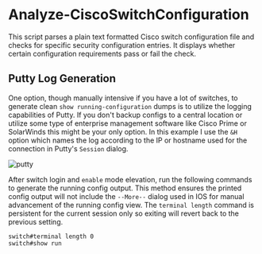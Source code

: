 # Analyze-CiscoSwitchConfiguration
This script parses a plain text formatted Cisco switch configuration file and checks for specific security configuration entries.  It displays whether certain configuration requirements pass or fail the check.

## Putty Log Generation
One option, though manually intensive if you have a lot of switches, to generate clean `show running-configuration` dumps is to utilize the logging capabilities of Putty.  If you don't backup configs to a central location or utilize some type of enterprise management software like Cisco Prime or SolarWinds this might be your only option.  In this example I use the `&H` option which names the log according to the IP or hostname used for the connection in Putty's `Session` dialog.

![putty](https://github.com/user-attachments/assets/181ea122-58b3-4bf8-bb15-86612b02be24)

After switch login and `enable` mode elevation, run the following commands to generate the running config output.  This method ensures the printed config output will not include the `--More--` dialog used in IOS for manual advancement of the running config view.  The `terminal length` command is persistent for the current session only so exiting will revert back to the previous setting.

```ios
switch#terminal length 0
switch#show run
```

